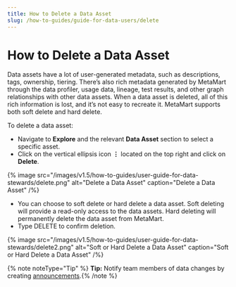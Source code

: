 ```yaml
---
title: How to Delete a Data Asset
slug: /how-to-guides/guide-for-data-users/delete
---
```


# How to Delete a Data Asset

Data assets have a lot of user-generated metadata, such as descriptions, tags, ownership, tiering. There’s also rich metadata generated by MetaMart through the data profiler, usage data, lineage, test results, and other graph relationships with other data assets. When a data asset is deleted, all of this rich information is lost, and it’s not easy to recreate it. MetaMart supports both soft delete and hard delete.

To delete a data asset:

- Navigate to **Explore** and the relevant **Data Asset** section to select a specific asset.
- Click on the vertical ellipsis icon **⋮** located on the top right and click on **Delete**.

{% image
src="/images/v1.5/how-to-guides/user-guide-for-data-stewards/delete.png"
alt="Delete a Data Asset"
caption="Delete a Data Asset"
/%}

- You can choose to soft delete or hard delete a data asset. Soft deleting will provide a read-only access to the data assets. Hard deleting will permanently delete the data asset from MetaMart.
- Type DELETE to confirm deletion.

{% image
src="/images/v1.5/how-to-guides/user-guide-for-data-stewards/delete2.png"
alt="Soft or Hard Delete a Data Asset"
caption="Soft or Hard Delete a Data Asset"
/%}

{% note noteType="Tip" %} **Tip:** Notify team members of data changes by creating [announcements](/how-to-guides/guide-for-data-users/add-announcement).{% /note %}